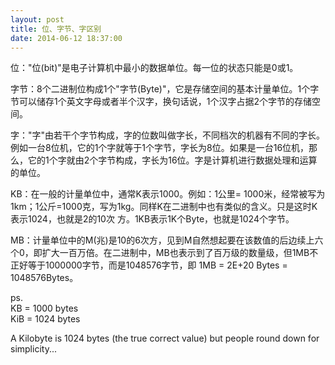 ```yaml
---
layout: post
title: 位、字节、字区别
date: 2014-06-12 18:37:00
---
```


位："位(bit)"是电子计算机中最小的数据单位。每一位的状态只能是0或1。

字节：8个二进制位构成1个"字节(Byte)"，它是存储空间的基本计量单位。1个字节可以储存1个英文字母或者半个汉字，换句话说，1个汉字占据2个字节的存储空间。

字："字"由若干个字节构成，字的位数叫做字长，不同档次的机器有不同的字长。例如一台8位机，它的1个字就等于1个字节，字长为8位。如果是一台16位机，那么，它的1个字就由2个字节构成，字长为16位。字是计算机进行数据处理和运算的单位。

KB：在一般的计量单位中，通常K表示1000。例如：1公里= 1000米，经常被写为1km；1公斤=1000克，写为1kg。同样K在二进制中也有类似的含义。只是这时K表示1024，也就是2的10次 方。1KB表示1K个Byte，也就是1024个字节。

MB：计量单位中的M(兆)是10的6次方，见到M自然想起要在该数值的后边续上六个0，即扩大一百万倍。在二进制中，MB也表示到了百万级的数量级，但1MB不正好等于1000000字节，而是1048576字节，即 1MB = 2E+20 Bytes = 1048576Bytes。

ps.<br/>
KB = 1000 bytes <br/>
KiB = 1024 bytes 

A Kilobyte is 1024 bytes (the true correct value) but people round down for simplicity... 